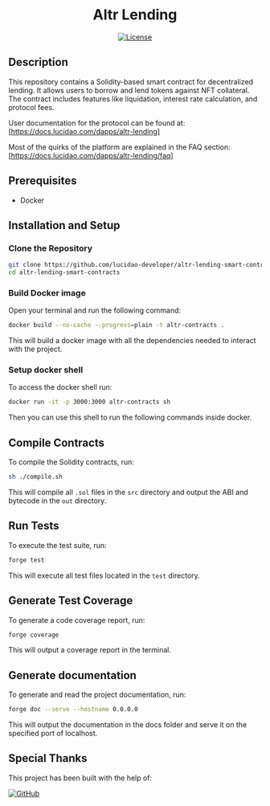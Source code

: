 <h1 align="center">Altr Lending</h3>

<div align="center">

[![License](https://img.shields.io/badge/license-MIT-blue.svg)](/LICENSE)

</div>

## Description

This repository contains a Solidity-based smart contract for decentralized lending. It allows users to borrow and lend tokens against NFT collateral. The contract includes features like liquidation, interest rate calculation, and protocol fees.

User documentation for the protocol can be found at:
[https://docs.lucidao.com/dapps/altr-lending]

Most of the quirks of the platform are explained in the FAQ section:
[https://docs.lucidao.com/dapps/altr-lending/faq]

## Prerequisites

- Docker

## Installation and Setup

### Clone the Repository

```bash
git clone https://github.com/lucidao-developer/altr-lending-smart-contracts.git
cd altr-lending-smart-contracts
```

### Build Docker image

Open your terminal and run the following command:

```bash
docker build --no-cache --progress=plain -t altr-contracts .
```

This will build a docker image with all the dependencies needed to interact with the project.

### Setup docker shell

To access the docker shell run:

```bash
docker run -it -p 3000:3000 altr-contracts sh
```

Then you can use this shell to run the following commands inside docker.

## Compile Contracts

To compile the Solidity contracts, run:

```bash
sh ./compile.sh
```

This will compile all `.sol` files in the `src` directory and output the ABI and bytecode in the `out` directory.

## Run Tests

To execute the test suite, run:

```bash
forge test
```

This will execute all test files located in the `test` directory.

## Generate Test Coverage

To generate a code coverage report, run:

```bash
forge coverage
```

This will output a coverage report in the terminal.

## Generate documentation

To generate and read the project documentation, run:

```bash
forge doc --serve --hostname 0.0.0.0
```

This will output the documentation in the docs folder and serve it on the specified port of localhost.

## Special Thanks

This project has been built with the help of:

[![GitHub](https://img.shields.io/badge/GitHub-NeoBase-blue)](https://github.com/neobase-one)

